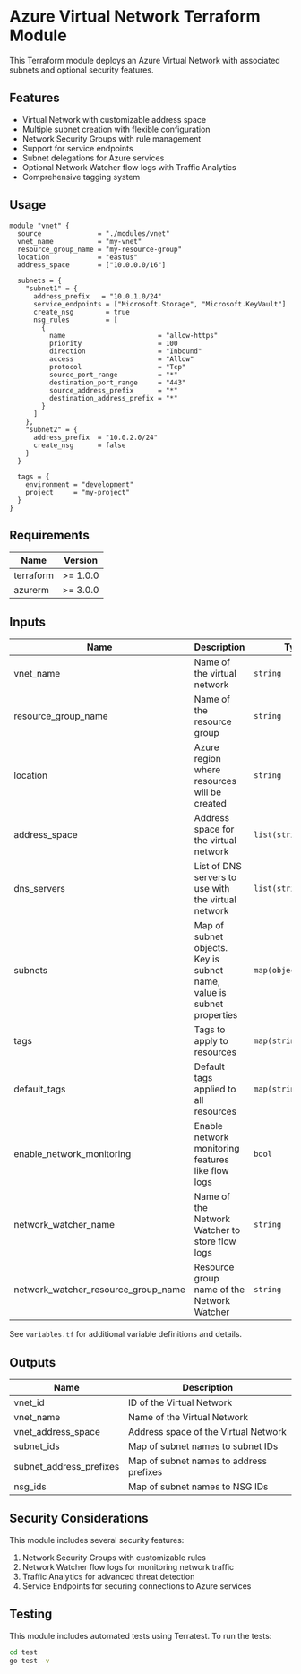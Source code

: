 # Azure Virtual Network Terraform Module

This Terraform module deploys an Azure Virtual Network with associated subnets and optional security features.

## Features

- Virtual Network with customizable address space
- Multiple subnet creation with flexible configuration
- Network Security Groups with rule management
- Support for service endpoints
- Subnet delegations for Azure services
- Optional Network Watcher flow logs with Traffic Analytics
- Comprehensive tagging system

## Usage

```hcl
module "vnet" {
  source              = "./modules/vnet"
  vnet_name           = "my-vnet"
  resource_group_name = "my-resource-group"
  location            = "eastus"
  address_space       = ["10.0.0.0/16"]
  
  subnets = {
    "subnet1" = {
      address_prefix   = "10.0.1.0/24"
      service_endpoints = ["Microsoft.Storage", "Microsoft.KeyVault"]
      create_nsg        = true
      nsg_rules         = [
        {
          name                       = "allow-https"
          priority                   = 100
          direction                  = "Inbound"
          access                     = "Allow"
          protocol                   = "Tcp"
          source_port_range          = "*"
          destination_port_range     = "443"
          source_address_prefix      = "*"
          destination_address_prefix = "*"
        }
      ]
    },
    "subnet2" = {
      address_prefix  = "10.0.2.0/24"
      create_nsg      = false
    }
  }
  
  tags = {
    environment = "development"
    project     = "my-project"
  }
}
```

## Requirements

| Name | Version |
|------|---------|
| terraform | >= 1.0.0 |
| azurerm | >= 3.0.0 |

## Inputs

| Name | Description | Type | Default | Required |
|------|-------------|------|---------|:--------:|
| vnet_name | Name of the virtual network | `string` | n/a | yes |
| resource_group_name | Name of the resource group | `string` | n/a | yes |
| location | Azure region where resources will be created | `string` | n/a | yes |
| address_space | Address space for the virtual network | `list(string)` | `["10.0.0.0/16"]` | no |
| dns_servers | List of DNS servers to use with the virtual network | `list(string)` | `[]` | no |
| subnets | Map of subnet objects. Key is subnet name, value is subnet properties | `map(object({...}))` | `{}` | no |
| tags | Tags to apply to resources | `map(string)` | `{}` | no |
| default_tags | Default tags applied to all resources | `map(string)` | `{ managed_by = "terraform" }` | no |
| enable_network_monitoring | Enable network monitoring features like flow logs | `bool` | `false` | no |
| network_watcher_name | Name of the Network Watcher to store flow logs | `string` | `null` | no |
| network_watcher_resource_group_name | Resource group name of the Network Watcher | `string` | `null` | no |

See `variables.tf` for additional variable definitions and details.

## Outputs

| Name | Description |
|------|-------------|
| vnet_id | ID of the Virtual Network |
| vnet_name | Name of the Virtual Network |
| vnet_address_space | Address space of the Virtual Network |
| subnet_ids | Map of subnet names to subnet IDs |
| subnet_address_prefixes | Map of subnet names to address prefixes |
| nsg_ids | Map of subnet names to NSG IDs |

## Security Considerations

This module includes several security features:

1. Network Security Groups with customizable rules
2. Network Watcher flow logs for monitoring network traffic
3. Traffic Analytics for advanced threat detection
4. Service Endpoints for securing connections to Azure services

## Testing

This module includes automated tests using Terratest. To run the tests:

```bash
cd test
go test -v
```